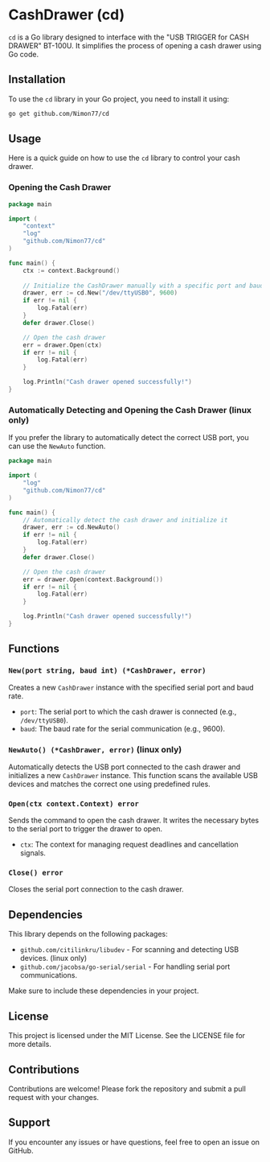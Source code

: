 # CashDrawer (cd)

`cd` is a Go library designed to interface with the "USB TRIGGER for CASH DRAWER" BT-100U. It simplifies the process of opening a cash drawer using Go code.

## Installation

To use the `cd` library in your Go project, you need to install it using:

```sh
go get github.com/Nimon77/cd
```

## Usage

Here is a quick guide on how to use the `cd` library to control your cash drawer.

### Opening the Cash Drawer

```go
package main

import (
    "context"
    "log"
    "github.com/Nimon77/cd"
)

func main() {
    ctx := context.Background()
    
    // Initialize the CashDrawer manually with a specific port and baud rate
    drawer, err := cd.New("/dev/ttyUSB0", 9600)
    if err != nil {
        log.Fatal(err)
    }
    defer drawer.Close()

    // Open the cash drawer
    err = drawer.Open(ctx)
    if err != nil {
        log.Fatal(err)
    }

    log.Println("Cash drawer opened successfully!")
}
```

### Automatically Detecting and Opening the Cash Drawer (linux only)

If you prefer the library to automatically detect the correct USB port, you can use the `NewAuto` function.

```go
package main

import (
    "log"
    "github.com/Nimon77/cd"
)

func main() {
    // Automatically detect the cash drawer and initialize it
    drawer, err := cd.NewAuto()
    if err != nil {
        log.Fatal(err)
    }
    defer drawer.Close()

    // Open the cash drawer
    err = drawer.Open(context.Background())
    if err != nil {
        log.Fatal(err)
    }

    log.Println("Cash drawer opened successfully!")
}
```

## Functions

### `New(port string, baud int) (*CashDrawer, error)`

Creates a new `CashDrawer` instance with the specified serial port and baud rate.

- `port`: The serial port to which the cash drawer is connected (e.g., `/dev/ttyUSB0`).
- `baud`: The baud rate for the serial communication (e.g., 9600).

### `NewAuto() (*CashDrawer, error)` (linux only)

Automatically detects the USB port connected to the cash drawer and initializes a new `CashDrawer` instance. This function scans the available USB devices and matches the correct one using predefined rules.

### `Open(ctx context.Context) error`

Sends the command to open the cash drawer. It writes the necessary bytes to the serial port to trigger the drawer to open.

- `ctx`: The context for managing request deadlines and cancellation signals.

### `Close() error`

Closes the serial port connection to the cash drawer.

## Dependencies

This library depends on the following packages:

- `github.com/citilinkru/libudev` - For scanning and detecting USB devices. (linux only)
- `github.com/jacobsa/go-serial/serial` - For handling serial port communications.

Make sure to include these dependencies in your project.

## License

This project is licensed under the MIT License. See the LICENSE file for more details.

## Contributions

Contributions are welcome! Please fork the repository and submit a pull request with your changes.

## Support

If you encounter any issues or have questions, feel free to open an issue on GitHub.
